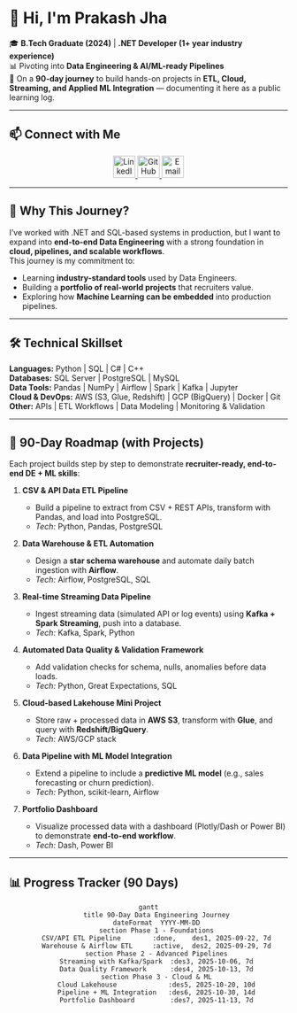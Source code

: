 # 👋 Hi, I'm Prakash Jha   

🎓 **B.Tech Graduate (2024)** | **.NET Developer (1+ year industry experience)**  
📊 Pivoting into **Data Engineering & AI/ML-ready Pipelines**  
🚀 On a **90-day journey** to build hands-on projects in **ETL, Cloud, Streaming, and Applied ML Integration** — documenting it here as a public learning log.  

---

## 📫 Connect with Me  

<div align="center">
  <a href="https://www.linkedin.com/in/your-linkedin/">
    <img src="https://img.shields.io/badge/LinkedIn-Prakash%20Jha-blue?style=for-the-badge&logo=linkedin&logoColor=white" alt="LinkedIn" height="40"/>
  </a>
  <a href="https://github.com/prakashjha-dev">
    <img src="https://img.shields.io/badge/GitHub-PrakashJha-black?style=for-the-badge&logo=github&logoColor=white" alt="GitHub" height="40"/>
  </a>
  <a href="mailto:prakashjha050201@gmail.com">
    <img src="https://img.shields.io/badge/Email-Contact%20Me-red?style=for-the-badge&logo=gmail&logoColor=white" alt="Email" height="40"/>
  </a>
</div>

---

## 🌟 Why This Journey?  
I’ve worked with .NET and SQL-based systems in production, but I want to expand into **end-to-end Data Engineering** with a strong foundation in **cloud, pipelines, and scalable workflows**.  
This journey is my commitment to:  
- Learning **industry-standard tools** used by Data Engineers.  
- Building a **portfolio of real-world projects** that recruiters value.  
- Exploring how **Machine Learning can be embedded** into production pipelines.  

---

## 🛠️ Technical Skillset  

**Languages:** Python | SQL | C# | C++  
**Databases:** SQL Server | PostgreSQL | MySQL  
**Data Tools:** Pandas | NumPy | Airflow | Spark | Kafka | Jupyter  
**Cloud & DevOps:** AWS (S3, Glue, Redshift) | GCP (BigQuery) | Docker | Git  
**Other:** APIs | ETL Workflows | Data Modeling | Monitoring & Validation  

---

## 🚀 90-Day Roadmap (with Projects)  

Each project builds step by step to demonstrate **recruiter-ready, end-to-end DE + ML skills**:  

1. **CSV & API Data ETL Pipeline**  
   - Build a pipeline to extract from CSV + REST APIs, transform with Pandas, and load into PostgreSQL.  
   - *Tech:* Python, Pandas, PostgreSQL  

2. **Data Warehouse & ETL Automation**  
   - Design a **star schema warehouse** and automate daily batch ingestion with **Airflow**.  
   - *Tech:* Airflow, PostgreSQL, SQL  

3. **Real-time Streaming Data Pipeline**  
   - Ingest streaming data (simulated API or log events) using **Kafka + Spark Streaming**, push into a database.  
   - *Tech:* Kafka, Spark, Python  

4. **Automated Data Quality & Validation Framework**  
   - Add validation checks for schema, nulls, anomalies before data loads.  
   - *Tech:* Python, Great Expectations, SQL  

5. **Cloud-based Lakehouse Mini Project**  
   - Store raw + processed data in **AWS S3**, transform with **Glue**, and query with **Redshift/BigQuery**.  
   - *Tech:* AWS/GCP stack  

6. **Data Pipeline with ML Model Integration**  
   - Extend a pipeline to include a **predictive ML model** (e.g., sales forecasting or churn prediction).  
   - *Tech:* Python, scikit-learn, Airflow  

7. **Portfolio Dashboard**  
   - Visualize processed data with a dashboard (Plotly/Dash or Power BI) to demonstrate **end-to-end workflow**.  
   - *Tech:* Dash, Power BI  

---

## 📊 Progress Tracker (90 Days)  

<div align="center">

```mermaid
gantt
    title 90-Day Data Engineering Journey
    dateFormat  YYYY-MM-DD
    section Phase 1 - Foundations
    CSV/API ETL Pipeline        :done,    des1, 2025-09-22, 7d
    Warehouse & Airflow ETL     :active,  des2, 2025-09-29, 7d
    section Phase 2 - Advanced Pipelines
    Streaming with Kafka/Spark  :des3, 2025-10-06, 7d
    Data Quality Framework      :des4, 2025-10-13, 7d
    section Phase 3 - Cloud & ML
    Cloud Lakehouse             :des5, 2025-10-20, 10d
    Pipeline + ML Integration   :des6, 2025-10-30, 14d
    Portfolio Dashboard         :des7, 2025-11-13, 7d
